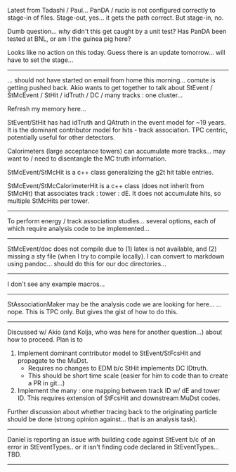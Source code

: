 Latest from Tadashi / Paul... PanDA / rucio is not configured correctly to stage-in of files.  Stage-out, yes... it gets the path correct.  But stage-in, no.

Dumb question... *why* didn't this get caught by a unit test?  Has PanDA been tested at BNL, or am I the guinea pig here?  

Looks like no action on this today.  Guess there is an update tomorrow... will have to set the stage...



---

... should not have started on email from home this morning... comute is getting pushed back.  Akio wants to get together to talk about StEvent / StMcEvent / StHit / idTruth / DC / many tracks : one cluster...

Refresh my memory here...

StEvent/StHit has had idTruth and QAtruth in the event model for ~19 years.  It is the dominant contributor model for hits - track association.  TPC centric,
potentially useful for other detectors.

Calorimeters (large acceptance towers) can accumulate more tracks... may want to / need to disentangle the MC truth information.

StMcEvent/StMcHit is a c++ class generalizing the g2t hit table entries.

StMcEvent/StMcCalorimeterHit is a c++ class (does not inherit from StMcHit) that associates track : tower : dE.  It does not accumulate hits, so multiple StMcHits per tower.

---

To perform energy / track association studies... several options, each of which require analysis code to be implemented...

---

StMcEvent/doc does not compile due to (1) latex is not available, and (2) missing a sty file (when I try to compile locally).  I can convert to markdown using pandoc... should do this for our doc directories...

---

I don't see any example macros...

---

StAssociationMaker may be the analysis code we are looking for here...
... nope.  This is TPC only.  But gives the gist of how to do this.

---

Discussed w/ Akio (and Kolja, who was here for another question...) about how to proceed.  Plan is to

1) Implement dominant contributor model to StEvent/StFcsHit and propagate to the MuDst.  
	- Requires no changes to EDM b/c StHit implements DC IDtruth.
	- This should be short time scale (easier for him to code than to create a PR in git...)
2) Implement the many : one mapping between track ID w/ dE and tower ID. This requires extension of StFcsHit and downstream MuDst codes.

Further discussion about whether tracing back to the originating particle should be done (strong opinion against... that is an analysis task).  

---

Daniel is reporting an issue with building code against StEvent b/c of an error in StEventTypes.. or it isn't finding code declared in StEventTypes... TBD.

---




